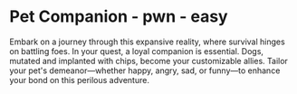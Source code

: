 # Pet Companion - pwn - easy

Embark on a journey through this expansive reality, where survival hinges on battling foes. In your quest, a loyal companion is essential. Dogs, mutated and implanted with chips, become your customizable allies. Tailor your pet's demeanor—whether happy, angry, sad, or funny—to enhance your bond on this perilous adventure.
